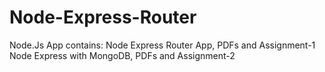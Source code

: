 # Node-Express-Router
Node.Js App contains: 
Node Express Router App, PDFs and Assignment-1
Node Express with MongoDB, PDFs and Assignment-2 